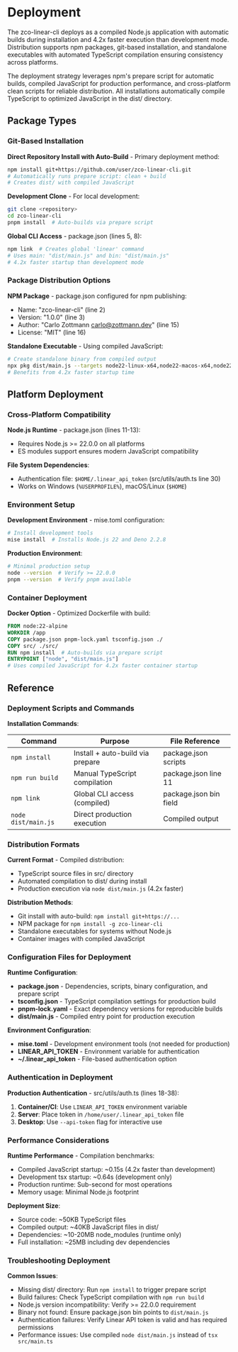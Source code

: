 <!-- Generated: 2025-08-31T18:51:03+02:00 -->

# Deployment

The zco-linear-cli deploys as a compiled Node.js application with automatic
builds during installation and 4.2x faster execution than development mode.
Distribution supports npm packages, git-based installation, and standalone
executables with automated TypeScript compilation ensuring consistency across
platforms.

The deployment strategy leverages npm's prepare script for automatic builds,
compiled JavaScript for production performance, and cross-platform clean
scripts for reliable distribution. All installations automatically compile
TypeScript to optimized JavaScript in the dist/ directory.

## Package Types

### Git-Based Installation

**Direct Repository Install with Auto-Build** - Primary deployment method:

```bash
npm install git+https://github.com/user/zco-linear-cli.git
# Automatically runs prepare script: clean + build
# Creates dist/ with compiled JavaScript
```

**Development Clone** - For local development:

```bash
git clone <repository>
cd zco-linear-cli
pnpm install  # Auto-builds via prepare script
```

**Global CLI Access** - package.json (lines 5, 8):

```bash
npm link  # Creates global 'linear' command
# Uses main: "dist/main.js" and bin: "dist/main.js"
# 4.2x faster startup than development mode
```

### Package Distribution Options

**NPM Package** - package.json configured for npm publishing:

- Name: "zco-linear-cli" (line 2)
- Version: "1.0.0" (line 3)
- Author: "Carlo Zottmann <carlo@zottmann.dev>" (line 15)
- License: "MIT" (line 16)

**Standalone Executable** - Using compiled JavaScript:

```bash
# Create standalone binary from compiled output
npx pkg dist/main.js --targets node22-linux-x64,node22-macos-x64,node22-win-x64
# Benefits from 4.2x faster startup time
```

## Platform Deployment

### Cross-Platform Compatibility

**Node.js Runtime** - package.json (lines 11-13):

- Requires Node.js >= 22.0.0 on all platforms
- ES modules support ensures modern JavaScript compatibility

**File System Dependencies**:

- Authentication file: `$HOME/.linear_api_token` (src/utils/auth.ts line 30)
- Works on Windows (`%USERPROFILE%`), macOS/Linux (`$HOME`)

### Environment Setup

**Development Environment** - mise.toml configuration:

```bash
# Install development tools
mise install  # Installs Node.js 22 and Deno 2.2.8
```

**Production Environment**:

```bash
# Minimal production setup
node --version  # Verify >= 22.0.0
pnpm --version  # Verify pnpm available
```

### Container Deployment

**Docker Option** - Optimized Dockerfile with build:

```dockerfile
FROM node:22-alpine
WORKDIR /app
COPY package.json pnpm-lock.yaml tsconfig.json ./
COPY src/ ./src/
RUN npm install  # Auto-builds via prepare script
ENTRYPOINT ["node", "dist/main.js"]
# Uses compiled JavaScript for 4.2x faster container startup
```

## Reference

### Deployment Scripts and Commands

**Installation Commands**:

| Command         | Purpose                              | File Reference             |
| --------------- | ------------------------------------ | -------------------------- |
| `npm install`   | Install + auto-build via prepare    | package.json scripts       |
| `npm run build` | Manual TypeScript compilation        | package.json line 11       |
| `npm link`      | Global CLI access (compiled)         | package.json bin field     |
| `node dist/main.js` | Direct production execution      | Compiled output            |

### Distribution Formats

**Current Format** - Compiled distribution:

- TypeScript source files in src/ directory
- Automated compilation to dist/ during install
- Production execution via `node dist/main.js` (4.2x faster)

**Distribution Methods**:

- Git install with auto-build: `npm install git+https://...`
- NPM package for `npm install -g zco-linear-cli` 
- Standalone executables for systems without Node.js
- Container images with compiled JavaScript

### Configuration Files for Deployment

**Runtime Configuration**:

- **package.json** - Dependencies, scripts, binary configuration, and prepare script
- **tsconfig.json** - TypeScript compilation settings for production build
- **pnpm-lock.yaml** - Exact dependency versions for reproducible builds
- **dist/main.js** - Compiled entry point for production execution

**Environment Configuration**:

- **mise.toml** - Development environment tools (not needed for production)
- **LINEAR_API_TOKEN** - Environment variable for authentication
- **~/.linear_api_token** - File-based authentication option

### Authentication in Deployment

**Production Authentication** - src/utils/auth.ts (lines 18-38):

1. **Container/CI**: Use `LINEAR_API_TOKEN` environment variable
2. **Server**: Place token in `/home/user/.linear_api_token` file
3. **Desktop**: Use `--api-token` flag for interactive use

### Performance Considerations

**Runtime Performance** - Compilation benchmarks:

- Compiled JavaScript startup: ~0.15s (4.2x faster than development)
- Development tsx startup: ~0.64s (development only)
- Production runtime: Sub-second for most operations
- Memory usage: Minimal Node.js footprint

**Deployment Size**:

- Source code: ~50KB TypeScript files
- Compiled output: ~40KB JavaScript files in dist/
- Dependencies: ~10-20MB node_modules (runtime only)
- Full installation: ~25MB including dev dependencies

### Troubleshooting Deployment

**Common Issues**:

- Missing dist/ directory: Run `npm install` to trigger prepare script
- Build failures: Check TypeScript compilation with `npm run build`
- Node.js version incompatibility: Verify >= 22.0.0 requirement
- Binary not found: Ensure package.json bin points to `dist/main.js`
- Authentication failures: Verify Linear API token is valid and has required permissions
- Performance issues: Use compiled `node dist/main.js` instead of `tsx src/main.ts`
